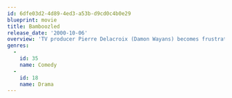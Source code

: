 ```yaml
---
id: 6dfe03d2-4d89-4ed3-a53b-d9cd0c4b0e29
blueprint: movie
title: Bamboozled
release_date: '2000-10-06'
overview: 'TV producer Pierre Delacroix (Damon Wayans) becomes frustrated when network brass reject his sitcom idea. Hoping to get fired, Delacroix pitches the worst idea he can think of: a minstrel show. The network not only airs it, but it incredibly becomes a smash hit. Michael Rapaport co-stars in this searing satire.'
genres:
  -
    id: 35
    name: Comedy
  -
    id: 18
    name: Drama
---
```

